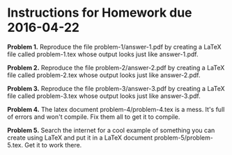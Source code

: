 # Instructions for Homework due 2016-04-22

**Problem 1.**
Reproduce the file problem-1/answer-1.pdf by creating a LaTeX
file called problem-1.tex whose output looks just like answer-1.pdf.


**Problem 2.**
Reproduce the file problem-2/answer-2.pdf by creating a LaTeX
file called problem-2.tex whose output looks just like answer-2.pdf.


**Problem 3.**
Reproduce the file problem-3/answer-3.pdf by creating a LaTeX
file called problem-3.tex whose output looks just like answer-3.pdf.


**Problem 4.**
The latex document problem-4/problem-4.tex is a mess. It's full of errors and won't compile.  Fix them all to get it to compile.


**Problem 5.**
Search the internet for a cool example of something you can create using LaTeX and put it in a LaTeX document problem-5/problem-5.tex.  Get it to work there.